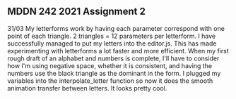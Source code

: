 ## MDDN 242 2021 Assignment 2

31/03	My letterforms work by having each parameter correspond with one point of each triangle. 2 triangles = 12 parameters per letterform.
I have successfully managed to put my letters into the editor.js. This has made experimenting with letterforms a lot faster and more efficient. When my first rough draft of an alphabet and numbers is complete, I'll have to consider how I'm using negative space, whether it is consistent, and having the numbers use the black triangle as the dominant in the form.
I plugged my variables into the interpolate_letter function so now it does the smooth animation transfer between letters. It looks pretty cool.